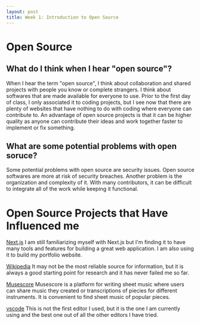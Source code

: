 ```yaml
---
layout: post
title: Week 1: Introduction to Open Source
---
```


<h1>Open Source</h1>
<h2>What do I think when I hear "open source"? </h2>
<p>When I hear the term "open source", I think about collaboration and shared projects with people you know or complete strangers. I think about softwares that are made available for everyone to use. Prior to the first day of class, I only associated it to coding projects, but I see now that there are plenty of websites that have nothing to do with coding where everyone can contribute to. An advantage of open source projects is that it can be higher quality as anyone can contribute their ideas and work together faster to implement or fix something. 
</p>

<h2>What are some potential problems with open soruce? </h2>
<p>Some potential problems with open source are security issues. Open source softwares are more at risk of security breaches. Another problem is the organization and complexity of it. With many contributors, it can be difficult to integrate all of the work while keeping it functional. </p>

<h1>Open Source Projects that Have Influenced me</h1>

[Next.js](https://nextjs.org/)
I am still familiarizing myself with Next.js but I'm finding it to have many tools and features for building a great web application. I am also using it to build my portfolio website. 

[Wikipedia](https://en.wikipedia.org/wiki/Main_Page)
It may not be the most reliable source for information, but it is always a good starting point for research and it has never failed me so far. 

[Musescore](https://github.com/musescore/MuseScore)
Musescore is a platform for writing sheet music where users can share music they created or transcriptions of piecies for different instruments. It is convenient to find sheet music of popular pieces. 

[vscode](https://code.visualstudio.com/)
This is not the first editor I used, but it is the one I am currently using and the best one out of all the other editors I have tried. 